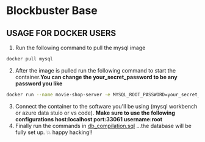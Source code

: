 # Blockbuster Base
## USAGE FOR DOCKER USERS
1. Run the following command to pull the mysql image
```bash
docker pull mysql
```
2. After the image is pulled run the following command to start the container.**You can change the your_secret_password to be any password you like**

```bash
docker run --name movie-shop-server -e MYSQL_ROOT_PASSWORD=your_secret_password -p 33061:3306 -d mysql
```
3. Connect the container to the software you'll be using (mysql workbench or azure data stuio or vs code).
**Make sure to use the following configurations host:localhost port:33061 username:root**
4. Finally run the commands in [db_compilation.sql](./db_compilation.sql) ...the database will be fully set up. :boom: happy hacking!!
